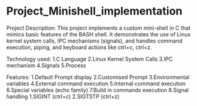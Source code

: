 # Project_Minishell_implementation

Project Description:
This project implements a custom mini-shell in C that mimics basic features of the BASH shell. 
It demonstrates the use of Linux kernel system calls, IPC mechanisms (signals), and handles command execution, piping, and keyboard actions like ctrl+c, ctrl+z.

Technology used:
1.C Language
2.Linux Kernel System Calls
3.IPC mechanism
4.Signals
5.Process

Features:
1.Default Prompt display
2.Customised Prompt
3.Environmental variables
4.External command execution
5.Internal command execution
6.Special variables (echo family)
7.Build in commands execution
8.Signal handling
    1.SIGINT (ctrl+c)
    2.SIGTSTP (ctrl+z)

  
